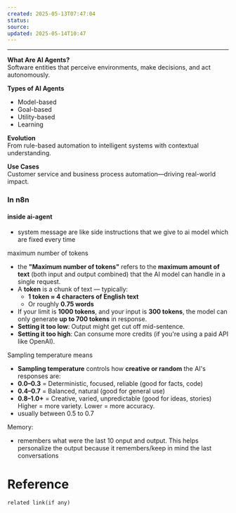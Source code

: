 ```yaml
---
created: 2025-05-13T07:47:04
status: 
source: 
updated: 2025-05-14T10:47
---
```

---

**What Are AI Agents?**  
Software entities that perceive environments, make decisions, and act autonomously.

**Types of AI Agents**

- Model-based
- Goal-based
- Utility-based
- Learning

**Evolution**  
From rule-based automation to intelligent systems with contextual understanding.

**Use Cases**  
Customer service and business process automation—driving real-world impact.



### In n8n


#### inside ai-agent
- system message are like side instructions that we give to ai model which are fixed every time

maximum number of tokens
- the **"Maximum number of tokens"** refers to the **maximum amount of text** (both input and output combined) that the AI model can handle in a single request.
- A **token** is a chunk of text — typically:
	- **1 token ≈ 4 characters of English text**
	- Or roughly **0.75 words**
- If your limit is **1000 tokens**, and your input is **300 tokens**, the model can only generate **up to 700 tokens** in response.
- **Setting it too low**: Output might get cut off mid-sentence.
- **Setting it too high**: Can consume more credits (if you're using a paid API like OpenAI).


Sampling temperature means
- **Sampling temperature** controls how **creative or random** the AI's responses are:
- **0.0–0.3** = Deterministic, focused, reliable (good for facts, code)
- **0.4–0.7** = Balanced, natural (good for general use)
- **0.8–1.0+** = Creative, varied, unpredictable (good for ideas, stories)
Higher = more variety. Lower = more accuracy.
- usually between 0.5 to 0.7

Memory:
- remembers what were the last 10 onput and output. This helps personalize the output because it remembers/keep in mind the last conversations  


# Reference
`related link(if any)`

